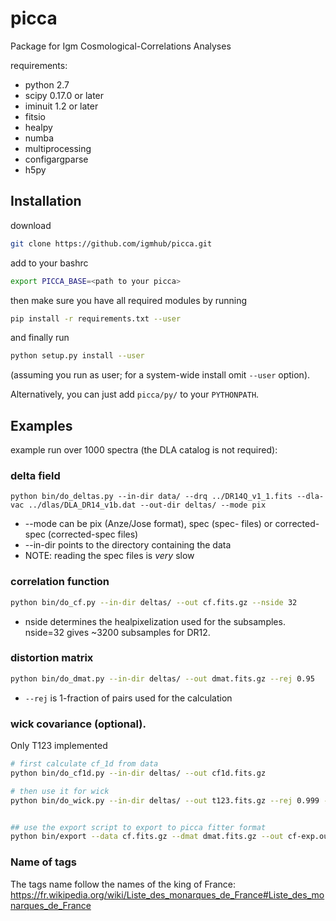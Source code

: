 # picca

Package for Igm Cosmological-Correlations Analyses

requirements:
*   python 2.7
*   scipy 0.17.0 or later
*   iminuit 1.2 or later
*   fitsio
*   healpy
*   numba
*   multiprocessing
*   configargparse
*   h5py

## Installation

download
```bash
git clone https://github.com/igmhub/picca.git
```

add to your bashrc
```bash
export PICCA_BASE=<path to your picca>
```

then make sure you have all required modules by running
```bash
pip install -r requirements.txt --user
```

and finally run
```bash
python setup.py install --user
```
(assuming you run as user; for a system-wide install omit `--user` option).

Alternatively, you can just add `picca/py/` to your `PYTHONPATH`.

## Examples

example run over 1000 spectra (the DLA catalog is not required):

### delta field

```
python bin/do_deltas.py --in-dir data/ --drq ../DR14Q_v1_1.fits --dla-vac ../dlas/DLA_DR14_v1b.dat --out-dir deltas/ --mode pix
```

*   --mode can be pix (Anze/Jose format), spec (spec- files) or corrected-spec (corrected-spec files)
*   --in-dir points to the directory containing the data
*   NOTE: reading the spec files is *very* slow

### correlation function

```bash
python bin/do_cf.py --in-dir deltas/ --out cf.fits.gz --nside 32
```
*   nside determines the healpixelization used for the subsamples. nside=32 gives ~3200 subsamples for DR12.

### distortion matrix

```bash
python bin/do_dmat.py --in-dir deltas/ --out dmat.fits.gz --rej 0.95
```

*   `--rej` is 1-fraction of pairs used for the calculation

### wick covariance (optional).

Only T123 implemented

```bash
# first calculate cf_1d from data
python bin/do_cf1d.py --in-dir deltas/ --out cf1d.fits.gz

# then use it for wick
python bin/do_wick.py --in-dir deltas/ --out t123.fits.gz --rej 0.999 --cf1d cf1d.fits.gz


## use the export script to export to picca fitter format
python bin/export --data cf.fits.gz --dmat dmat.fits.gz --out cf-exp.out.gz
```

### Name of tags

The tags name follow the names of the king of France:
https://fr.wikipedia.org/wiki/Liste_des_monarques_de_France#Liste_des_monarques_de_France
